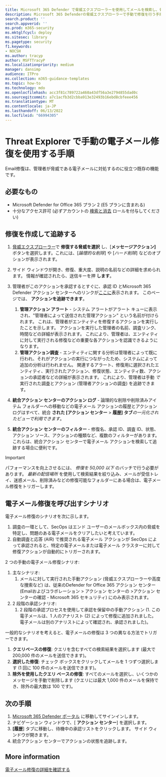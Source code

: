 ```yaml
---
title: Microsoft 365 Defender で脅威エクスプローラーを使用してメールを検索し、脅威を修復する
description: Microsoft 365 Defenderの脅威エクスプローラーで手動で修復を行う手順(最適なパフォーマンスを得る方法や修復を必要とするシナリオなど)。
search.product: ''
search.appverid: ''
ms.prod: m365-security
ms.mktglfcycl: deploy
ms.sitesec: library
ms.pagetype: security
f1.keywords:
- NOCSH
ms.author: tracyp
author: MSFTTracyP
ms.localizationpriority: medium
manager: dansimp
audience: ITPro
ms.collection: m365-guidance-templates
ms.topic: how-to
ms.technology: mdo
ms.openlocfilehash: acc3f81c789722a460a43df56a3e2794855dad0c
ms.sourcegitcommit: a7c1acfb3d2cbba913e32493b16ebd8cbfeee456
ms.translationtype: MT
ms.contentlocale: ja-JP
ms.lasthandoff: 06/13/2022
ms.locfileid: "66994305"
---
```

# <a name="steps-to-use-manual-email-remediation-in-threat-explorer"></a>Threat Explorer で手動の電子メール修復を使用する手順

Email修復は、管理者が脅威である電子メールに対処するのに役立つ既存の機能です。

## <a name="what-youll-need"></a>必要なもの
- Microsoft Defender for Office 365 プラン 2 (E5 プランに含まれる)
- 十分なアクセス許可 (必ずアカウントの [検索と消去](https://sip.security.microsoft.com/securitypermissions) ロールを付与してください)

## <a name="create-and-track-the-remediation"></a>修復を作成して追跡する

1. [脅威エクスプローラー](https://security.microsoft.com/threatexplorer)で **修復する脅威を選択** し、[**メッセージアクション]** ボタンを選択します。これには、[*論理的な削除*] や [*ハード削除*] などのオプションが表示されます。
1. サイド ウィンドウが開き、修復、重大度、説明の名前などの詳細を求められます。 情報が確認されたら、送信キーを押 **します**。
1. 管理者がこのアクションを承認するとすぐに、承認 ID とMicrosoft 365 Defender アクション センターへのリンクが[ここに](https://security.microsoft.com/action-center/history)表示されます。 このページでは、 **アクションを追跡できます**。

    1. **管理アクション アラート** - システム アラートがアラート キューに表示され、"管理者によって送信された管理アクション" という名前が付けられます。 これは、管理者がエンティティを修復するアクションを実行したことを示します。 アクションを実行した管理者の名前、調査リンク、時間などの詳細が表示されます。 これにより、管理者は、エンティティに対して実行される修復などの重要な各アクションを認識できるようになります。
    1. **管理アクション調査** - エンティティに関する分析は管理者によって既に行われ、それがアクションの実行につながったため、システムによって追加の分析は行われません。 関連するアラート、修復用に選択されたエンティティ、実行されたアクション、修復状態、エンティティ数、アクションの承認者などの詳細が表示されます。 これにより、管理者は手動 *で* 実行された調査とアクション (管理者アクションの調査) を追跡できます。
1. **統合アクション センターのアクション ログ** - 論理的な削除や削除済みアイテム フォルダーへの移動などの電子メール アクションの履歴とアクション ログはすべて、統合 **された [アクション センター** > **履歴] タブ***の一元化されたビューで利用できます*。 
1. **統合アクション センターのフィルター** - 修復名、承認 ID、調査 ID、状態、アクション ソース、アクションの種類など、複数のフィルターがあります。 これらは、統合アクション センターで電子メール アクションを検索して追跡する場合に便利です。

> [!IMPORTANT]
> パフォーマンスを向上させるには、 *修復を 50,000 以下* のバッチで行う必要があります。 *最新の配信場所* を使用して検索結果を絞り込み、メールが受信トレイ、迷惑メール、削除済みなどの修復可能なフォルダーにある場合は、電子メール修復をトリガーします。

## <a name="scenarios-that-call-for-email-remediation"></a>電子メール修復を呼び出すシナリオ

電子メール修復のシナリオを次に示します。

1. 調査の一環として、SecOps はエンド ユーザーのメールボックス内の脅威を特定し、問題のある電子メールをクリアしたいと考えています。
1. 自動調査と応答 (AIR) で推奨される電子メール アクションが SecOps によって承認されると、特定の電子メールまたは電子メール クラスターに対して修復アクションが自動的にトリガーされます。

2 つの手動の電子メール修復シナリオ:

1. 主なシナリオ:
    1. メールに対して実行された手動アクション (脅威エクスプローラーや高度な捜索など) は、従来のDefender for Office 365 アクション センター (Emailおよびコラボレーション > アクション センターの >アクション センターの確認 - Microsoft 365 セキュリティ) にのみ表示されます。  
1. 2 段階の承認シナリオ:
    1. 2 段階の承認プロセスを使用して承認を保留中の手動アクション (1. この電子メールは、1 人のアナリスト (2) によって修復に追加されました。 電子メールは別のアナリストによって確認され、承認されました)。

一般的なシナリオを考えると、電子メールの修復は 3 つの異なる方法でトリガーできます。

1. **クエリベースの修復**: クエリを含むすべての検索結果を選択します (最大で 200,000 件のメールを送信できます)。
1. **選択した修復**: チェック ボックスをクリックしてメールを 1 つずつ選択します (1 回に 100 件のメールを送信できます)。
1. **除外を使用したクエリ ベースの修復**: すべてのメールを選択し、いくつかのメッセージを手動で削除します (クエリには最大 1,000 件のメールを保持でき、除外の最大数は 100 です)。

## <a name="next-steps"></a>次の手順
1. [Microsoft 365 Defender ポータル](https://security.microsoft.com) に移動してサインインします。
1. ナビゲーション ウィンドウで、[ **アクション センター**] を選択します。
1. **[履歴**] タブに移動し、待機中の承認リストをクリックします。 サイド ウィンドウが開きます。  
1. 統合アクション センターでアクションの状態を追跡します。

## <a name="more-information"></a>More information

[電子メール修復の詳細を確認する](../../office-365-security/air-review-approve-pending-completed-actions.md)
